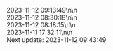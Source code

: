 2023-11-12 09:13:49\n\n  
2023-11-12 08:30:18\n\n  
2023-11-12 08:18:15\n\n  
2023-11-11 17:32:11\n\n  
Next update: 2023-11-12 09:43:49
